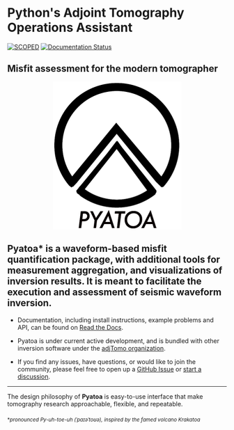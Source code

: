 # Python's Adjoint Tomography Operations Assistant  

[![SCOPED](https://img.shields.io/endpoint?url=https://runkit.io/wangyinz/scoped/branches/master/Pyatoa)](https://github.com/SeisSCOPED/container/pkgs/container/pyatoa)
[![Documentation Status](https://readthedocs.org/projects/pyatoa/badge/?version=latest)](https://pyatoa.readthedocs.io/en/latest/?badge=latest)

## Misfit assessment for the modern tomographer
<p align="center">
  <img src="docs/images/pyatoa_logo_w_text.png" />
</p>

**Pyatoa**\* is a waveform-based misfit quantification package, with additional 
tools for measurement aggregation, and visualizations of inversion results. 
It is meant to facilitate the execution and assessment of seismic waveform 
inversion.
---

- Documentation, including install instructions, example problems and API, can 
  be found on [Read the Docs](https://pyatoa.readthedocs.io).

- Pyatoa is under current active development, and is bundled with other
  inversion software under the [adjTomo organization](https://github.com/adjtomo).

- If you find any issues, have questions, or would like to join the community, 
  please feel free to open up a [GitHub Issue](https://github.com/adjtomo/pyatoa/issues) or [start a discussion](https://github.com/orgs/adjtomo/discussions). 

---


The design philosophy of **Pyatoa** is easy-to-use interface that 
make tomography research approachable, flexible, and repeatable.

<sub> \**pronounced Py-uh-toe-uh (ˈpaɪəˈtoʊə), inspired by the famed volcano Krakatoa* </sub>

